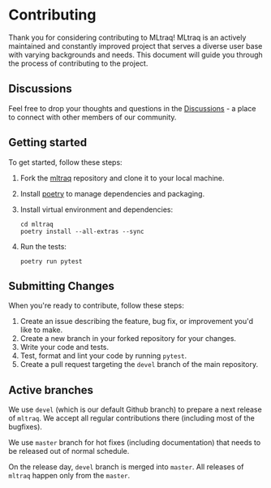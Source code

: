 # Contributing

Thank you for considering contributing to MLtraq! MLtraq is an actively maintained and constantly improved project that serves a diverse user base with varying backgrounds and needs. This document will guide you through the process of contributing to the project.

## Discussions

Feel free to drop your thoughts and questions in the [Discussions](https://github.com/elehcimd/mltraq/discussions) - a place to connect with other members of our community.

## Getting started

To get started, follow these steps:

1. Fork the [mltraq](https://github.com/elehcimd/mltraq) repository and clone it to your local machine.
2. Install  [poetry](https://python-poetry.org/docs/#installation) to manage dependencies and packaging.
3. Install virtual environment and dependencies:

    ```
    cd mltraq
    poetry install --all-extras --sync
    ```    
4. Run the tests:

    ```
    poetry run pytest
    ```


## Submitting Changes

When you're ready to contribute, follow these steps:

1. Create an issue describing the feature, bug fix, or improvement you'd like to make.
2. Create a new branch in your forked repository for your changes.
3. Write your code and tests.
4. Test, format and lint your code by running `pytest`.
6. Create a pull request targeting the `devel` branch of the main repository.

## Active branches

We use `devel` (which is our default Github branch) to prepare a next release of `mltraq`. We accept all regular contributions there (including most of the bugfixes).

We use `master` branch for hot fixes (including documentation) that needs to be released out of normal schedule.

On the release day, `devel` branch is merged into `master`. All releases of `mltraq` happen only from the `master`.


